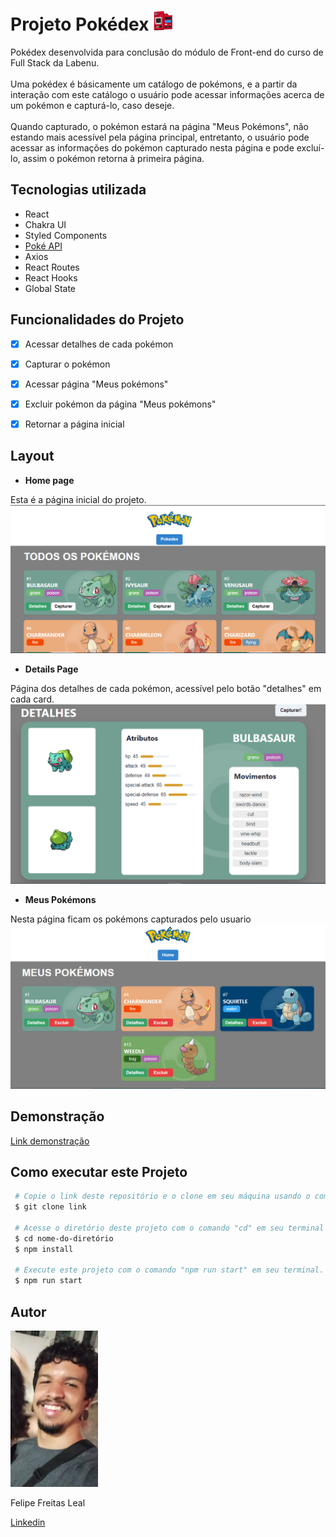 # **Projeto Pokédex** ![pokedex](./pokedex-labenu/public/favicon-32x32.png)

Pokédex desenvolvida para conclusão do módulo de Front-end do curso de Full Stack da Labenu. 
\
\
Uma pokédex é básicamente um catálogo de pokémons, e a partir da interação com este catálogo o usuário pode acessar informações acerca de um pokémon e capturá-lo, caso deseje. 
\
\
Quando capturado, o pokémon estará na página "Meus Pokémons", não estando mais acessível pela página principal, entretanto,  o usuário pode acessar as informações do pokémon capturado nesta página e pode excluí-lo, assim o pokémon retorna à primeira página.

## **Tecnologias utilizada**

 - React
 - Chakra UI
 - Styled Components
 - <a href='https://pokeapi.co/'>Poké API</a>
 - Axios
 - React Routes
 - React Hooks
 - Global State

## **Funcionalidades do Projeto**
 - [x] Acessar detalhes de cada pokémon
 - [x] Capturar o pokémon
 - [x] Acessar página "Meus pokémons"
 - [x] Excluir pokémon da página "Meus pokémons"
 - [x] Retornar a página inicial


## **Layout** 
- **Home page**

Esta é a página inicial do projeto.
<img src="./pokedex-labenu/src/assets/pokemon1.png" alt="Home Page"/>

- **Details Page**

Página dos detalhes de cada pokémon, acessível pelo botão "detalhes" em cada card.
<img src="./pokedex-labenu/src/assets/pokemon2.png" alt="Details Page"/>

- **Meus Pokémons**

Nesta página ficam os pokémons capturados pelo usuario
<img src="./pokedex-labenu/src/assets/pokemon3.png" alt="Meus pokémons"/>

## **Demonstração**

[Link demonstração](https://pokedex-leal.surge.sh/)

## **Como executar este Projeto**

```bash
 # Copie o link deste repositório e o clone em seu máquina usando o comando "git clone" em seu terminal.
 $ git clone link

 # Acesse o diretório deste projeto com o comando "cd" em seu terminal e instale as dependências necessárias com o comando "npm install".
 $ cd nome-do-diretório
 $ npm install

 # Execute este projeto com o comando "npm run start" em seu terminal.
 $ npm run start
```

 ## **Autor**

 <img style="height:250px" src="./pokedex-labenu/src/assets/1672792865158.jpg" alt="foto autor"/>

 Felipe Freitas Leal
 
 <a href="https://www.linkedin.com/in/felipe-freitas-leal/">Linkedin</a>

<!-- # **Projeto React e API's**
O Projeto React e APIs é um site de pokémons que possui três páginas: Home, Pokedex e Detalhes. O projeto está subdivido em temas de acordo com os conteúdos que estudado durante o Módulo 2 - Frontend.

Este projeto terá como fonte de dados para a sua criação a [Poke Api](https://pokeapi.co/ "Poke Api"), uma Api pública, muito usada para aplicações focadas em aprendizado de programação e também usada em cases de processos seletivos.

Os conteúdos principais  a serem estudados são:

- Integração de APIs
- React Router
- Design Systems
- Estado Global

## **Enunciado**
É objetivo deste projeto criar um site com três páginas usando a Poke Api com as seguintes ferramentas:

- React
- React Router
- Styled-components
- React Context
- Axios

### **Requisitos**
- **Gerais:**
	- [ ] O site deve ter 3 páginas: Home, Pokedex e Detalhes;
	- [ ] Projeto deve seguir o [design](https://www.figma.com/file/KseyA2Ofghiek2Cy3ZaDre/Poked%C3%A9x?t=AEi3zEmWmarf1FbP-0 "design") proposto;
	- [ ] O fluxo de trocas de páginas devem ser semelhante ao [fluxograma](https://www.figma.com/proto/KseyA2Ofghiek2Cy3ZaDre/Poked%C3%A9x?page-id=0%3A1&node-id=2%3A2&viewport=358%2C197%2C0.27&scaling=scale-down&starting-point-node-id=2%3A2 "fluxograma");
- **Página Home:**
	- [ ]  Mostrar uma lista de Pokemons, contendo ao menos 20 Pokemons;
	- [ ] Cada Pokemon será representado por um Card;
	- [ ] Em cada card de Pokemon tem um botão para adicioná-lo à Pokedex e um outro botão para acessar os detalhes do Pokemon;
	- [ ] Header dessa página terá um botão para acessar a página da Pokedex
- **Página Pokédex**
	- [ ] Renderizar a lista de pokémons adicionados na pokedex;
	- [ ] Em cada card de Pokemon deve ter um botão para removê-lo da Pokedex e um outro botão para acessar os detalhes do Pokemon.
	- [ ] Header deve ter um botão para voltar para a Home
	- [ ] Não deve ser possível adicionar o mesmo Pokemon duas vezes na Pokedex
- **Página de Detalhes**
	- [ ] Mostrar os detalhes do Pokemon selecionado, com informações descritas
	- [ ] Header deve ter um botão para adicionar ou remover da Pokedex e outro para voltar a página home.
- [ ] [Criar um readme](https://www.youtube.com/watch?v=1QKwP0SJK-c "Crie um readme") para o projeto;


### Instruções de entrega

- Faça o fork desse repositório e realize o clone da sua cópia `seu-nome-de-usuario/projeto-intro-web`.
   <details>
   <summary>Quer uma dica?</summary>
   <img src="https://firebasestorage.googleapis.com/v0/b/assets-conteudo.appspot.com/o/gerais%2Ffork.png?alt=media&token=7030e997-246a-41fe-a75f-2a2ced61e54d" alt="Como adicionar o projeto no repositório"/>
   </details>
- Crie os arquivos do projeto dentro deste repo;
- Execute o fluxo de entrega do git. **Lembre-se de abrir os PRs para seu próprio repositório.**
- Para isso, você precisará fazer o projeto utilizando **branches**. Evite fazer as alterações direto na branch ```main```
    <details>
       <summary>Dúvidas sobre o Git & Github?</summary>
       <p>Adiciomos um vídeo explicando o <strong>processo de entrega</strong> [do fork ao pull request] no Material Assincrono da Aula de <a href="https://estudante.labenu.com.br/conteudos/tecnico/mod1/Git%20e%20Github">Git e Github</a>. Esse vídeo também exemplifica situações que podem acontecer durante o fluxo de utilização do Git.</p>
    </details>
- Faça o deploy do projeto. Pode ser ultilizado o surge, Github pages ou outra ferramenta que faça a disponibilização do seu site para acesso público;
				
	dica para usar o surge:
	* Instalar surge (só 1a vez): `npm install -g surge`
	* Buildar app React: `npm run build`
	* Corrigir a nomeação do arquivo (por causa do router)
		 `cp ./build/index.html ./build/200.html`
	* Deployar com surge: `surge ./build`
- Adicionar o link do deploy no readme do seu projeto/repositório:


- Entregue o projeto no [Formulário de entrega](https://docs.google.com/forms/d/e/1FAIpQLSfGGRaglpzWpdREBBfq3eUCMXkRXuiS61Zfyy0L_Ce0uNIXTA/viewform). -->
